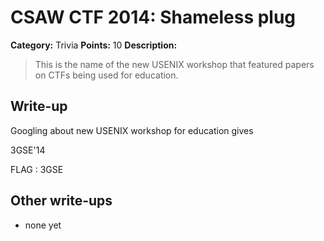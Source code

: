 # CSAW CTF 2014: Shameless plug

**Category:** Trivia
**Points:** 10
**Description:**

> This is the name of the new USENIX workshop that featured papers on CTFs being used for education.

## Write-up

Googling about new USENIX workshop for education gives 

3GSE'14

FLAG : 3GSE

## Other write-ups

* none yet

